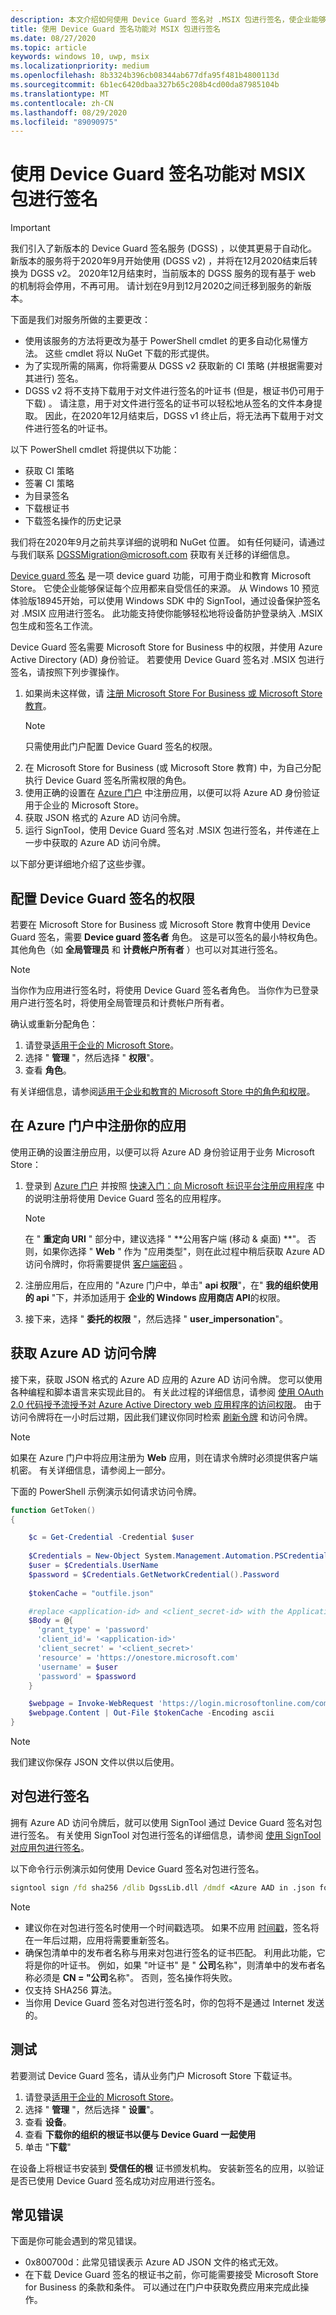 ```yaml
---
description: 本文介绍如何使用 Device Guard 签名对 .MSIX 包进行签名，使企业能够保证应用程序来自受信任的源。
title: 使用 Device Guard 签名功能对 MSIX 包进行签名
ms.date: 08/27/2020
ms.topic: article
keywords: windows 10, uwp, msix
ms.localizationpriority: medium
ms.openlocfilehash: 8b3324b396cb08344ab677dfa95f481b4800113d
ms.sourcegitcommit: 6b1ec6420dbaa327b65c208b4cd00da87985104b
ms.translationtype: MT
ms.contentlocale: zh-CN
ms.lasthandoff: 08/29/2020
ms.locfileid: "89090975"
---
```

# <a name="sign-an-msix-package-with-device-guard-signing"></a>使用 Device Guard 签名功能对 MSIX 包进行签名

> [!IMPORTANT]
> 我们引入了新版本的 Device Guard 签名服务 (DGSS) ，以使其更易于自动化。 新版本的服务将于2020年9月开始使用 (DGSS v2) ，并将在12月2020结束后转换为 DGSS v2。 2020年12月结束时，当前版本的 DGSS 服务的现有基于 web 的机制将会停用，不再可用。 请计划在9月到12月2020之间迁移到服务的新版本。
>
> 下面是我们对服务所做的主要更改： 
> - 使用该服务的方法将更改为基于 PowerShell cmdlet 的更多自动化易懂方法。 这些 cmdlet 将以 NuGet 下载的形式提供。
> - 为了实现所需的隔离，你将需要从 DGSS v2 获取新的 CI 策略 (并根据需要对其进行) 签名。 
> - DGSS v2 将不支持下载用于对文件进行签名的叶证书 (但是，根证书仍可用于下载) 。  请注意，用于对文件进行签名的证书可以轻松地从签名的文件本身提取。  因此，在2020年12月结束后，DGSS v1 终止后，将无法再下载用于对文件进行签名的叶证书。
>
> 以下 PowerShell cmdlet 将提供以下功能：
> - 获取 CI 策略
> - 签署 CI 策略
> - 为目录签名 
> - 下载根证书
> - 下载签名操作的历史记录 
>
> 我们将在2020年9月之前共享详细的说明和 NuGet 位置。 如有任何疑问，请通过与我们联系 DGSSMigration@microsoft.com 获取有关迁移的详细信息。  


[Device guard 签名](/microsoft-store/device-guard-signing-portal) 是一项 device guard 功能，可用于商业和教育 Microsoft Store。 它使企业能够保证每个应用都来自受信任的来源。 从 Windows 10 预览体验版18945开始，可以使用 Windows SDK 中的 SignTool，通过设备保护签名对 .MSIX 应用进行签名。 此功能支持使你能够轻松地将设备防护登录纳入 .MSIX 包生成和签名工作流。

Device Guard 签名需要 Microsoft Store for Business 中的权限，并使用 Azure Active Directory (AD) 身份验证。 若要使用 Device Guard 签名对 .MSIX 包进行签名，请按照下列步骤操作。

1. 如果尚未这样做，请 [注册 Microsoft Store For Business 或 Microsoft Store 教育](/microsoft-store/sign-up-microsoft-store-for-business)。
    > [!NOTE]
    > 只需使用此门户配置 Device Guard 签名的权限。
2. 在 Microsoft Store for Business (或 Microsoft Store 教育) 中，为自己分配执行 Device Guard 签名所需权限的角色。
3. 使用正确的设置在 [Azure 门户](https://portal.azure.com/) 中注册应用，以便可以将 Azure AD 身份验证用于企业的 Microsoft Store。
4. 获取 JSON 格式的 Azure AD 访问令牌。
5. 运行 SignTool，使用 Device Guard 签名对 .MSIX 包进行签名，并传递在上一步中获取的 Azure AD 访问令牌。

以下部分更详细地介绍了这些步骤。

## <a name="configure-permissions-for-device-guard-signing"></a>配置 Device Guard 签名的权限

若要在 Microsoft Store for Business 或 Microsoft Store 教育中使用 Device Guard 签名，需要 **Device guard 签名者** 角色。 这是可以签名的最小特权角色。 其他角色（如 **全局管理员** 和 **计费帐户所有者** ）也可以对其进行签名。 

 > [!NOTE]
 > 当你作为应用进行签名时，将使用 Device Guard 签名者角色。 当你作为已登录用户进行签名时，将使用全局管理员和计费帐户所有者。

确认或重新分配角色：

1. 请登录[适用于企业的 Microsoft Store](https://businessstore.microsoft.com/)。
2. 选择 " **管理** "，然后选择 " **权限**"。
3. 查看 **角色**。

有关详细信息，请参阅[适用于企业和教育的 Microsoft Store 中的角色和权限](/microsoft-store/roles-and-permissions-microsoft-store-for-business)。

## <a name="register-your-app-in-the-azure-portal"></a>在 Azure 门户中注册你的应用

使用正确的设置注册应用，以便可以将 Azure AD 身份验证用于业务 Microsoft Store：

1. 登录到 [Azure 门户](https://portal.azure.com/) 并按照 [快速入门：向 Microsoft 标识平台注册应用程序](/azure/active-directory/develop/quickstart-register-app) 中的说明注册将使用 Device Guard 签名的应用程序。

    > [!NOTE]
    > 在 " **重定向 URI** " 部分中，建议选择 " **公用客户端 (移动 & 桌面) **"。 否则，如果你选择 " **Web** " 作为 "应用类型"，则在此过程中稍后获取 Azure AD 访问令牌时，你将需要提供 [客户端密码](/azure/active-directory/develop/quickstart-configure-app-access-web-apis#add-credentials-to-your-web-application) 。

2. 注册应用后，在应用的 "Azure 门户中，单击" **api 权限**"，在" **我的组织使用的 api** "下，并添加适用于 **企业的 Windows 应用商店 API**的权限。

3. 接下来，选择 " **委托的权限** "，然后选择 " **user_impersonation**"。

## <a name="get-an-azure-ad-access-token"></a>获取 Azure AD 访问令牌

接下来，获取 JSON 格式的 Azure AD 应用的 Azure AD 访问令牌。 您可以使用各种编程和脚本语言来实现此目的。 有关此过程的详细信息，请参阅 [使用 OAuth 2.0 代码授予流授予对 Azure Active Directory web 应用程序的访问权限](/azure/active-directory/develop/v1-protocols-oauth-code)。 由于访问令牌将在一小时后过期，因此我们建议你同时检索 [刷新令牌](/azure/active-directory/develop/v1-protocols-oauth-code#refreshing-the-access-tokens) 和访问令牌。

> [!NOTE]
> 如果在 Azure 门户中将应用注册为 **Web** 应用，则在请求令牌时必须提供客户端机密。 有关详细信息，请参阅上一部分。

下面的 PowerShell 示例演示如何请求访问令牌。

```powershell
function GetToken()
{

    $c = Get-Credential -Credential $user
    
    $Credentials = New-Object System.Management.Automation.PSCredential -ArgumentList $c.UserName, $c.password
    $user = $Credentials.UserName
    $password = $Credentials.GetNetworkCredential().Password
    
    $tokenCache = "outfile.json"

    #replace <application-id> and <client_secret-id> with the Application ID from your Azure AD application registration
    $Body = @{
      'grant_type' = 'password'
      'client_id'= '<application-id>'
      'client_secret' = '<client_secret>'
      'resource' = 'https://onestore.microsoft.com'
      'username' = $user
      'password' = $password
    }

    $webpage = Invoke-WebRequest 'https://login.microsoftonline.com/common/oauth2/token' -Method 'POST'  -Body $Body -UseBasicParsing
    $webpage.Content | Out-File $tokenCache -Encoding ascii
}
```

> [!NOTE]
> 我们建议你保存 JSON 文件以供以后使用。

## <a name="sign-your-package"></a>对包进行签名

拥有 Azure AD 访问令牌后，就可以使用 SignTool 通过 Device Guard 签名对包进行签名。 有关使用 SignTool 对包进行签名的详细信息，请参阅 [使用 SignTool 对应用包进行签名](/windows/uwp/packaging/sign-app-package-using-signtool?context=%252fwindows%252fmsix%252frender#prerequisites)。

以下命令行示例演示如何使用 Device Guard 签名对包进行签名。

```cmd
signtool sign /fd sha256 /dlib DgssLib.dll /dmdf <Azure AAD in .json format> /t <timestamp-service-url> <your .msix package>
```

> [!NOTE]
> * 建议你在对包进行签名时使用一个时间戳选项。 如果不应用 [时间戳](signing-package-overview.md#timestamping)，签名将在一年后过期，应用将需要重新签名。
> * 确保包清单中的发布者名称与用来对包进行签名的证书匹配。 利用此功能，它将是你的叶证书。 例如，如果 "叶证书" 是 " **公司**名称"，则清单中的发布者名称必须是 **CN = "公司**名称"。 否则，签名操作将失败。
> * 仅支持 SHA256 算法。
> * 当你用 Device Guard 签名对包进行签名时，你的包将不是通过 Internet 发送的。

## <a name="test"></a>测试

若要测试 Device Guard 签名，请从业务门户 Microsoft Store 下载证书。

1. 请登录[适用于企业的 Microsoft Store](https://businessstore.microsoft.com/)。
2. 选择 " **管理** "，然后选择 " **设置**"。
3. 查看 **设备**。
4. 查看 **下载你的组织的根证书以便与 Device Guard 一起使用**
5. 单击 "**下载**" 

在设备上将根证书安装到 **受信任的根** 证书颁发机构。 安装新签名的应用，以验证是否已使用 Device Guard 签名成功对应用进行签名。

## <a name="common-errors"></a>常见错误

下面是你可能会遇到的常见错误。

* 0x800700d：此常见错误表示 Azure AD JSON 文件的格式无效。
* 在下载 Device Guard 签名的根证书之前，你可能需要接受 Microsoft Store for Business 的条款和条件。 可以通过在门户中获取免费应用来完成此操作。